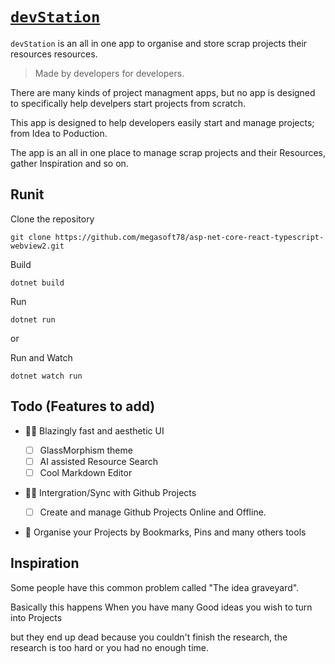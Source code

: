 # [`devStation`](https://mydevstation.com)

`devStation` is an all in one app to organise and store scrap projects their resources resources.

> Made by developers for developers.

There are many kinds of project managment apps, but no app is designed to specifically help develpers start projects from scratch.

This app is designed to help developers easily start and manage projects; from Idea to Poduction.

The app is an all in one place to manage scrap projects and their Resources, gather Inspiration and so on.

## Runit

Clone the repository
```
git clone https://github.com/megasoft78/asp-net-core-react-typescript-webview2.git
```

Build
```
dotnet build
```

Run
```
dotnet run 
```

or

Run and Watch
```
dotnet watch run
```

## Todo (Features to add)

- 🚀🔥 Blazingly fast and aesthetic UI

  - [ ] GlassMorphism theme
  - [ ] AI assisted Resource Search
  - [ ] Cool Markdown Editor

- 🧩😎 Intergration/Sync with Github Projects

  - [ ] Create and manage Github Projects Online and Offline.

- 📒 Organise your Projects by Bookmarks, Pins and many others tools

## Inspiration

Some people have this common problem called "The idea graveyard".

Basically this happens When you have many Good ideas you wish to turn into Projects

but they end up dead because you couldn't finish the research, the research is too hard or you had no enough time.
